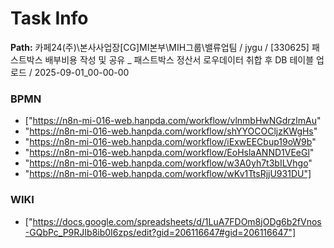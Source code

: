 # Task Info

**Path:** 카페24(주)\본사사업장\[CG]MI본부\MIH그룹\밸류업팀 / jygu / [330625] 패스트박스 배부비용 작성 및 공유 _ 패스트박스 정산서 로우데이터 취합 후 DB 테이블 업로드 / 2025-09-01_00-00-00

### BPMN
- ["https://n8n-mi-016-web.hanpda.com/workflow/vlnmbHwNGdrzlmAu"
- "https://n8n-mi-016-web.hanpda.com/workflow/shYYOCOCljzKWgHs"
- "https://n8n-mi-016-web.hanpda.com/workflow/iExwEECbup19oW9b"
- "https://n8n-mi-016-web.hanpda.com/workflow/EoHslaANND1VEeGl"
- "https://n8n-mi-016-web.hanpda.com/workflow/w3A0yh7t3bILVhgo"
- "https://n8n-mi-016-web.hanpda.com/workflow/wKv1TtsRjjU931DU"]

### WIKI
- ["https://docs.google.com/spreadsheets/d/1LuA7FDOm8jODg6b2fVnos-GQbPc_P9RJIb8ib0I6zps/edit?gid=206116647#gid=206116647"]

